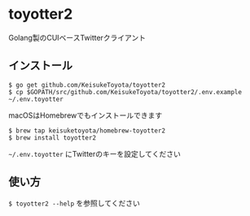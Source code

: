 # toyotter2

Golang製のCUIベースTwitterクライアント

## インストール

```
$ go get github.com/KeisukeToyota/toyotter2
$ cp $GOPATH/src/github.com/KeisukeToyota/toyotter2/.env.example ~/.env.toyotter 
```
macOSはHomebrewでもインストールできます
```
$ brew tap keisuketoyota/homebrew-toyotter2
$ brew install toyotter2
```

`~/.env.toyotter` にTwitterのキーを設定してください

## 使い方
`$ toyotter2 --help` を参照してください
